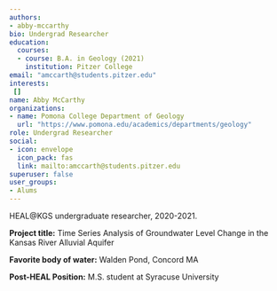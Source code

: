 ```yaml
---
authors:
- abby-mccarthy
bio: Undergrad Researcher
education:
  courses:
  - course: B.A. in Geology (2021)
    institution: Pitzer College
email: "amccarth@students.pitzer.edu"
interests:
 []
name: Abby McCarthy
organizations:
- name: Pomona College Department of Geology
  url: "https://www.pomona.edu/academics/departments/geology"
role: Undergrad Researcher
social:
- icon: envelope
  icon_pack: fas
  link: mailto:amccarth@students.pitzer.edu
superuser: false
user_groups:
- Alums
---
```

HEAL@KGS undergraduate researcher, 2020-2021.

**Project title:** Time Series Analysis of Groundwater Level Change in the Kansas River Alluvial Aquifer

**Favorite body of water:** Walden Pond, Concord MA

**Post-HEAL Position:** M.S. student at Syracuse University

